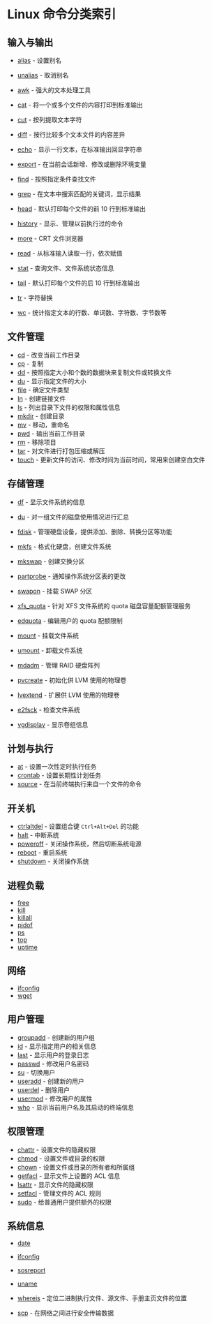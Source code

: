 # Linux 命令分类索引

## 输入与输出

- [alias](alias.md) - 设置别名
- [unalias](unalias.md) - 取消别名

- [awk](awk.md) - 强大的文本处理工具
- [cat](cat.md) - 将一个或多个文件的内容打印到标准输出
- [cut](cut.md) - 按列提取文本字符
- [diff](diff.md) - 按行比较多个文本文件的内容差异
- [echo](echo.md) - 显示一行文本，在标准输出回显字符串
- [export](export.md) - 在当前会话新增、修改或删除环境变量
- [find](find.md) - 按照指定条件查找文件
- [grep](grep.md) - 在文本中搜索匹配的关键词，显示结果
- [head](head.md) - 默认打印每个文件的前 10 行到标准输出
- [history](history.md) - 显示、管理以前执行过的命令
- [more](more.md) - CRT 文件浏览器
- [read](read.md) - 从标准输入读取一行，依次赋值
- [stat](stat.md) - 查询文件、文件系统状态信息
- [tail](tail.md) - 默认打印每个文件的后 10 行到标准输出
- [tr](tr.md) - 字符替换
- [wc](wc.md) - 统计指定文本的行数、单词数、字符数、字节数等

## 文件管理

- [cd](cd.md) - 改变当前工作目录
- [cp](cp.md) - 复制
- [dd](dd.md) - 按照指定大小和个数的数据块来复制文件或转换文件
- [du](du.md) - 显示指定文件的大小
- [file](file.md) - 确定文件类型
- [ln](ln.md) - 创建链接文件
- [ls](ls.md) - 列出目录下文件的权限和属性信息
- [mkdir](mkdir.md) - 创建目录
- [mv](mv.md) - 移动，重命名
- [pwd](pwd.md) - 输出当前工作目录
- [rm](rm.md) - 移除项目
- [tar](tar.md) - 对文件进行打包压缩或解压
- [touch](touch.md) - 更新文件的访问、修改时间为当前时间，常用来创建空白文件

## 存储管理

- [df](df.md) - 显示文件系统的信息
- [du](du.md) - 对一组文件的磁盘使用情况进行汇总
- [fdisk](fdisk.md) - 管理硬盘设备，提供添加、删除、转换分区等功能
- [mkfs](mkfs.md) - 格式化硬盘，创建文件系统
- [mkswap](mkswap.md) - 创建交换分区
- [partprobe](partprobe.md) - 通知操作系统分区表的更改
- [swapon](swapon.md) - 挂载 SWAP 分区
- [xfs_quota](xfs_quota.md) - 针对 XFS 文件系统的 quota 磁盘容量配额管理服务
- [edquota](edquota.md) - 编辑用户的 quota 配额限制

- [mount](mount.md) - 挂载文件系统
- [umount](umount.md) - 卸载文件系统

- [mdadm](mdadm.md) - 管理 RAID 硬盘阵列
- [pvcreate](pvcreate.md) - 初始化供 LVM 使用的物理卷
- [lvextend](lvextend.md) - 扩展供 LVM 使用的物理卷
- [e2fsck](e2fsck.md) - 检查文件系统
- [vgdisplay](vgdisplay.md) - 显示卷组信息

## 计划与执行

- [at](at.md) - 设置一次性定时执行任务
- [crontab](crontab.md) - 设置长期性计划任务
- [source](source.md) - 在当前终端执行来自一个文件的命令

## 开关机

- [ctrlaltdel](ctrlaltdel.md) - 设置组合键 `Ctrl+Alt+Del` 的功能
- [halt](halt.md) - 中断系统
- [poweroff](poweroff.md) - 关闭操作系统，然后切断系统电源
- [reboot](reboot.md) - 重启系统
- [shutdown](shutdown.md) - 关闭操作系统

## 进程负载

- [free](free.md)
- [kill](kill.md)
- [killall](killall.md)
- [pidof](pidof.md)
- [ps](ps.md)
- [top](top.md)
- [uptime](uptime.md)

## 网络

- [ifconfig](ifconfig.md)
- [wget](wget.md)

## 用户管理

- [groupadd](groupadd.md) - 创建新的用户组
- [id](id.md) - 显示指定用户的相关信息
- [last](last.md) - 显示用户的登录日志
- [passwd](passwd.md) - 修改用户名密码
- [su](su.md) - 切换用户
- [useradd](useradd.md) - 创建新的用户
- [userdel](userdel.md) - 删除用户
- [usermod](usermod.md) - 修改用户的属性
- [who](who.md) - 显示当前用户名及其启动的终端信息

## 权限管理

- [chattr](chattr.md) - 设置文件的隐藏权限
- [chmod](chmod.md) - 设置文件或目录的权限
- [chown](chown.md) - 设置文件或目录的所有者和所属组
- [getfacl](getfacl.md) - 显示文件上设置的 ACL 信息
- [lsattr](lsattr.md) - 显示文件的隐藏权限
- [setfacl](setfacl.md) - 管理文件的 ACL 规则
- [sudo](sudo.md) - 给普通用户提供额外的权限

## 系统信息

- [date](date.md)
- [ifconfig](ifconfig.md)
- [sosreport](sosreport.md)
- [uname](uname.md)
- [whereis](whereis.md) - 定位二进制执行文件、源文件、手册主页文件的位置

- [scp](scp.md) - 在网络之间进行安全传输数据
